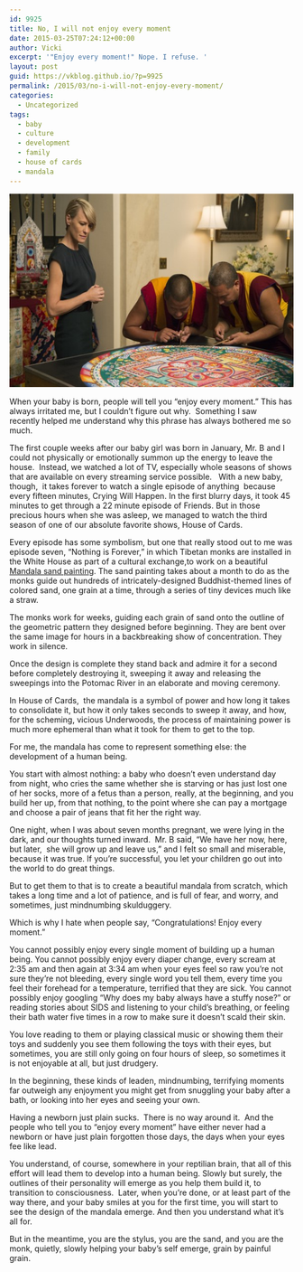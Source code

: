 ```yaml
---
id: 9925
title: No, I will not enjoy every moment
date: 2015-03-25T07:24:12+00:00
author: Vicki
excerpt: '"Enjoy every moment!" Nope. I refuse. '
layout: post
guid: https://vkblog.github.io/?p=9925
permalink: /2015/03/no-i-will-not-enjoy-every-moment/
categories:
  - Uncategorized
tags:
  - baby
  - culture
  - development
  - family
  - house of cards
  - mandala
---
```

<div>
  <a href="https://raw.githubusercontent.com/vkblog/vkblog.github.io/master/public/img/2015/03/ustv-house-of-cards-s03-e07-2.jpg"><img class="aligncenter size-medium wp-image-9926" src="https://raw.githubusercontent.com/vkblog/vkblog.github.io/master/public/img/2015/03/ustv-house-of-cards-s03-e07-2-580x342.jpg" alt="ustv-house-of-cards-s03-e07-2" width="580" height="342" /></a>
</div>

When your baby is born, people will tell you “enjoy every moment.” This has always irritated me, but I couldn&#8217;t figure out why.  Something I saw recently helped me understand why this phrase has always bothered me so much. 
  
The first couple weeks after our baby girl was born in January, Mr. B and I could not physically or emotionally summon up the energy to leave the house.  Instead, we watched a lot of TV, especially whole seasons of shows that are available on every streaming service possible.   With a new baby, though,  it takes forever to watch a single episode of anything  because every fifteen minutes, Crying Will Happen. In the first blurry days, it took 45 minutes to get through a 22 minute episode of Friends. But in those precious hours when she was asleep, we managed to watch the third season of one of our absolute favorite shows, House of Cards.
  
  
Every episode has some symbolism, but one that really stood out to me was episode seven, “Nothing is Forever,” in which Tibetan monks are installed in the White House as part of a cultural exchange,to work on a beautiful <a href="http://en.wikipedia.org/wiki/Sand_mandala" target="_blank">Mandala sand painting</a>. The sand painting takes about a month to do as the monks guide out hundreds of intricately-designed Buddhist-themed lines of colored sand, one grain at a time, through a series of tiny devices much like a straw.
  

  
The monks work for weeks, guiding each grain of sand onto the outline of the geometric pattern they designed before beginning. They are bent over the same image for hours in a backbreaking show of concentration. They work in silence.

Once the design is complete they stand back and admire it for a second before completely destroying it, sweeping it away and releasing the sweepings into the Potomac River in an elaborate and moving ceremony. 

In House of Cards,  the mandala is a symbol of power and how long it takes to consolidate it, but how it only takes seconds to sweep it away, and how, for the scheming, vicious Underwoods, the process of maintaining power is much more ephemeral than what it took for them to get to the top. 

For me, the mandala has come to represent something else: the development of a human being. 

You start with almost nothing: a baby who doesn’t even understand day from night, who cries the same whether she is starving or has just lost one of her socks, more of a fetus than a person, really, at the beginning, and you build her up, from that nothing, to the point where she can pay a mortgage and choose a pair of jeans that fit her the right way. 

One night, when I was about seven months pregnant, we were lying in the dark, and our thoughts turned inward.  Mr. B said, “We have her now, here, but later,  she will grow up and leave us,” and I felt so small and miserable, because it was true. If you’re successful, you let your children go out into the world to do great things. 

But to get them to that is to create a beautiful mandala from scratch, which takes a long time and a lot of patience, and is full of fear, and worry, and sometimes, just mindnumbing skulduggery. 

Which is why I hate when people say, “Congratulations! Enjoy every moment.&#8221; 

You cannot possibly enjoy every single moment of building up a human being. You cannot possibly enjoy every diaper change, every scream at 2:35 am and then again at 3:34 am when your eyes feel so raw you’re not sure they’re not bleeding, every single word you tell them, every time you feel their forehead for a temperature, terrified that they are sick. You cannot possibly enjoy googling “Why does my baby always have a stuffy nose?” or reading stories about SIDS and listening to your child’s breathing, or feeling their bath water five times in a row to make sure it doesn’t scald their skin. 

You love reading to them or playing classical music or showing them their toys and suddenly you see them following the toys with their eyes, but sometimes, you are still only going on four hours of sleep, so sometimes it is not enjoyable at all, but just drudgery. 

In the beginning, these kinds of leaden, mindnumbing, terrifying moments far outweigh any enjoyment you might get from snuggling your baby after a bath, or looking into her eyes and seeing your own. 

Having a newborn just plain sucks.  There is no way around it.  And the people who tell you to “enjoy every moment” have either never had a newborn or have just plain forgotten those days, the days when your eyes fee like lead. 

You understand, of course, somewhere in your reptilian brain, that all of this effort will lead them to develop into a human being. Slowly but surely, the outlines of their personality will emerge as you help them build it, to transition to consciousness.  Later, when you’re done, or at least part of the way there, and your baby smiles at you for the first time, you will start to see the design of the mandala emerge. And then you understand what it&#8217;s all for. 

But in the meantime, you are the stylus, you are the sand, and you are the monk, quietly, slowly helping your baby&#8217;s self emerge, grain by painful grain.